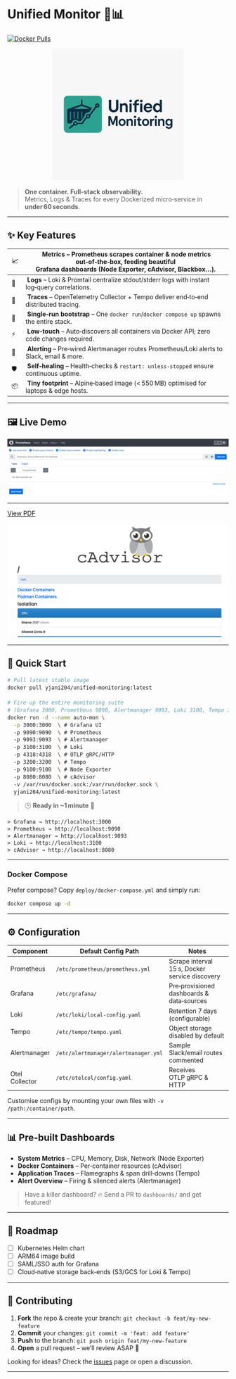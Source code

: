 # Unified Monitor 🚀📊

[![Docker Pulls](https://img.shields.io/docker/pulls/yjani204/unified-monitoring?style=for-the-badge&logo=docker)](https://hub.docker.com/r/yjani204/unified-monitoring)

<p align="center">
  <img src="resource/logo.jpeg" alt="Wicebot banner" width="300"/>
</p>


> **One container. Full‑stack observability.**  
> Metrics, Logs & Traces for every Dockerized micro‑service in **under 60 seconds**.

---

## ✨ Key Features

| 📈 | **Metrics** – Prometheus scrapes container & node metrics out‑of‑the‑box, feeding beautiful <br/> Grafana dashboards (Node Exporter, cAdvisor, Blackbox…).|
|---|---|
| 📜 | **Logs** – Loki & Promtail centralize stdout/stderr logs with instant log‑query correlations.|
| 📡 | **Traces** – OpenTelemetry Collector + Tempo deliver end‑to‑end distributed tracing.|
| 🚀 | **Single‑run bootstrap** – One `docker run`/`docker compose up` spawns the entire stack.|
| ⚡ | **Low‑touch** – Auto‑discovers all containers via Docker API; zero code changes required.|
| 🔔 | **Alerting** – Pre‑wired Alertmanager routes Prometheus/Loki alerts to Slack, email & more.|
| 🛡️ | **Self‑healing** – Health‑checks & `restart: unless‑stopped` ensure continuous uptime.|
| 📦 | **Tiny footprint** – Alpine‑based image (< 550 MB) optimised for laptops & edge hosts.|

---

## 🖼️ Live Demo

<p align="center">
  <img src="resource/Prometheus.png" alt="Grafana screenshot" width="800"/>
</p>

----
[View PDF](resource/cAdvisor.pdf)

[![View PDF](resource/thumbnail-cAdvisor.png)](resource/cAdvisor.pdf)

---

## 🔧 Quick Start

```bash
# Pull latest stable image
docker pull yjani204/unified-monitoring:latest

# Fire up the entire monitoring suite
# (Grafana 3000, Prometheus 9090, Alertmanager 9093, Loki 3100, Tempo 3200, OTLP 4318, NodeExporter 9100, cAdvisor 8080)
docker run -d --name auto-mon \
  -p 3000:3000  \ # Grafana UI
  -p 9090:9090  \ # Prometheus
  -p 9093:9093  \ # Alertmanager
  -p 3100:3100  \ # Loki
  -p 4318:4318  \ # OTLP gRPC/HTTP
  -p 3200:3200  \ # Tempo
  -p 9100:9100  \ # Node Exporter
  -p 8080:8080  \ # cAdvisor
  -v /var/run/docker.sock:/var/run/docker.sock \
  yjani204/unified-monitoring:latest
```

> 🕒 **Ready in ~1 minute** 🚀
```
> Grafana → http://localhost:3000
> Prometheus → http://localhost:9090
> Alertmanager → http://localhost:9093
> Loki → http://localhost:3100
> cAdvisor → http://localhost:8080 
```

---
### Docker Compose

Prefer compose? Copy `deploy/docker-compose.yml` and simply run:

```bash
docker compose up -d
```

---

## ⚙️ Configuration

| Component | Default Config Path | Notes |
|-----------|--------------------|-------|
| Prometheus | `/etc/prometheus/prometheus.yml` | Scrape interval 15 s, Docker service discovery |
| Grafana | `/etc/grafana/` | Pre‑provisioned dashboards & data‑sources |
| Loki | `/etc/loki/local-config.yaml` | Retention 7 days (configurable) |
| Tempo | `/etc/tempo/tempo.yaml` | Object storage disabled by default |
| Alertmanager | `/etc/alertmanager/alertmanager.yml` | Sample Slack/email routes commented |
| Otel Collector | `/etc/otelcol/config.yaml` | Receives OTLP gRPC & HTTP |

Customise configs by mounting your own files with `-v /path:/container/path`.

---

## 📊 Pre‑built Dashboards

* **System Metrics** – CPU, Memory, Disk, Network (Node Exporter)
* **Docker Containers** – Per‑container resources (cAdvisor)
* **Application Traces** – Flamegraphs & span drill‑downs (Tempo)
* **Alert Overview** – Firing & silenced alerts (Alertmanager)

> Have a killer dashboard? 🔥  Send a PR to `dashboards/` and get featured!

---

## 🚀 Roadmap

- [ ] Kubernetes Helm chart
- [ ] ARM64 image build
- [ ] SAML/SSO auth for Grafana
- [ ] Cloud‑native storage back‑ends (S3/GCS for Loki & Tempo)

---

## 🤝 Contributing

1. **Fork** the repo & create your branch: `git checkout -b feat/my-new-feature`  
2. **Commit** your changes: `git commit -m 'feat: add feature'`  
3. **Push** to the branch: `git push origin feat/my-new-feature`  
4. **Open** a pull request – we’ll review ASAP 🙌

Looking for ideas? Check the [issues](https://github.com/yashjani/Unified-Monitor/issues) page or open a discussion.

---
